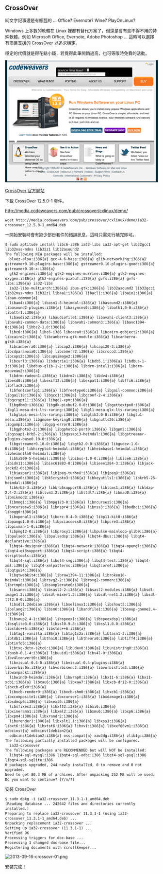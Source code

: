 
## CrossOver

純文字記事還是有瓶脛的 …  Office? Evernote? Wine? PlayOnLinux?

Windows 上多數的軟體在 Linux 裡都有替代方案了，但還是會有些不得不用的特殊軟體，例如 Microsoft Office, Evernote, Adobe Photoshop ... 這時可以選擇有商業支援的 CrossOver 以追求穩定。

穩定的代價就是得花點小錢，若覺得此筆開銷過高，也可等限時免費的活動。

![2013-09-16-crossovr-00.png](imgs/2013-09-16-crossover-00.png "2013-09-16-crossover-00.png")

[CrossOver 官方網站](http://www.codeweavers.com/)

下載 CrossOver 12.5.0-1 套件。

http://media.codeweavers.com/pub/crossover/cxlinux/demo/

	wget http://media.codeweavers.com/pub/crossover/cxlinux/demo/ia32-crossover_12.5.0-1_amd64.deb
 
一開始安裝時會有缺少部份套件的錯誤訊息，這時只需先行補完即可。

	$ sudo aptitude install libc6-i386 ia32-libs ia32-apt-get lib32gcc1 lib32nss-mdns lib32z1 lib32asound2 
	The following NEW packages will be installed:
	  bluez-alsa:i386{a} gcc-4.6-base:i386{a} glib-networking:i386{a} gstreamer0.10-plugins-base:i386{a} gstreamer0.10-plugins-good:i386{a} gstreamer0.10-x:i386{a} 
	  gtk2-engines:i386{a} gtk2-engines-murrine:i386{a} gtk2-engines-oxygen:i386{a} gtk2-engines-pixbuf:i386{a} gvfs:i386{a} gvfs-libs:i386{a} ia32-libs 
	  ia32-libs-multiarch:i386{a} ibus-gtk:i386{a} lib32asound2 lib32gcc1 lib32nss-mdns lib32z1 libaa1:i386{a} libacl1:i386{a} libaio1:i386{a} libao-common{a} 
	  libao4:i386{a} libasn1-8-heimdal:i386{a} libasound2:i386{a} libasound2-plugins:i386{a} libasyncns0:i386{a} libatk1.0-0:i386{a} libattr1:i386{a} 
	  libaudio2:i386{a} libaudiofile1:i386{a} libavahi-client3:i386{a} libavahi-common-data:i386{a} libavahi-common3:i386{a} libavc1394-0:i386{a} libbz2-1.0:i386{a} 
	  libc6:i386{a} libc6-i386 libcaca0:i386{a} libcairo-gobject2:i386{a} libcairo2:i386{a} libcanberra-gtk-module:i386{a} libcanberra-gtk0:i386{a} 
	  libcanberra0:i386{a} libcap2:i386{a} libcapi20-3:i386{a} libcdparanoia0:i386{a} libcomerr2:i386{a} libcroco3:i386{a} libcups2:i386{a} libcupsimage2:i386{a} 
	  libcurl3:i386{a} libdatrie1:i386{a} libdb5.1:i386{a} libdbus-1-3:i386{a} libdbus-glib-1-2:i386{a} libdrm-intel1:i386{a} libdrm-nouveau2:i386{a} 
	  libdrm-radeon1:i386{a} libdrm2:i386{a} libdv4:i386{a} libesd0:i386{a} libexif12:i386{a} libexpat1:i386{a} libffi6:i386{a} libflac8:i386{a} 
	  libfontconfig1:i386{a} libfreetype6:i386{a} libgail-common:i386{a} libgail18:i386{a} libgcc1:i386{a} libgconf-2-4:i386{a} libgcrypt11:i386{a} libgd2-xpm:i386{a} 
	  libgdbm3:i386{a} libgdk-pixbuf2.0-0:i386{a} libgettextpo0:i386{a} libgl1-mesa-dri-lts-raring:i386{a} libgl1-mesa-glx-lts-raring:i386{a} 
	  libglapi-mesa-lts-raring:i386{a} libglib2.0-0:i386{a} libglu1-mesa:i386{a} libgnome-keyring0:i386{a} libgnutls26:i386{a} libgomp1:i386{a} libgpg-error0:i386{a} 
	  libgphoto2-2:i386{a} libgphoto2-port0:i386{a} libgpm2:i386{a} libgssapi-krb5-2:i386{a} libgssapi3-heimdal:i386{a} libgstreamer-plugins-base0.10-0:i386{a} 
	  libgstreamer0.10-0:i386{a} libgtk2.0-0:i386{a} libgudev-1.0-0:i386{a} libhcrypto4-heimdal:i386{a} libheimbase1-heimdal:i386{a} libheimntlm0-heimdal:i386{a} 
	  libhx509-5-heimdal:i386{a} libibus-1.0-0:i386{a} libice6:i386{a} libidn11:i386{a} libiec61883-0:i386{a} libieee1284-3:i386{a} libjack-jackd2-0:i386{a} 
	  libjasper1:i386{a} libjpeg-turbo8:i386{a} libjpeg8:i386{a} libjson0:i386{a} libk5crypto3:i386{a} libkeyutils1:i386{a} libkrb5-26-heimdal:i386{a} 
	  libkrb5-3:i386{a} libkrb5support0:i386{a} liblcms1:i386{a} libldap-2.4-2:i386{a} libllvm3.2:i386{a} libltdl7:i386{a} libmad0:i386{a} libmikmod2:i386{a} 
	  libmng1:i386{a} libmpg123-0:i386{a} libncurses5:i386{a} libncursesw5:i386{a} libnspr4:i386{a} libnss3:i386{a} libodbc1:i386{a} libogg0:i386{a} 
	  libopenal1:i386{a} liborc-0.4-0:i386{a} libp11-kit0:i386{a} libpango1.0-0:i386{a} libpciaccess0:i386{a} libpcre3:i386{a} libpixman-1-0:i386{a} 
	  libpng12-0:i386{a} libproxy1:i386{a} libpulse-mainloop-glib0:i386{a} libpulse0:i386{a} libpulsedsp:i386{a} libqt4-dbus:i386{a} libqt4-declarative:i386{a} 
	  libqt4-designer:i386{a} libqt4-network:i386{a} libqt4-opengl:i386{a} libqt4-qt3support:i386{a} libqt4-script:i386{a} libqt4-scripttools:i386{a} 
	  libqt4-sql:i386{a} libqt4-svg:i386{a} libqt4-test:i386{a} libqt4-xml:i386{a} libqt4-xmlpatterns:i386{a} libqtcore4:i386{a} libqtgui4:i386{a} 
	  libqtwebkit4:i386{a} libraw1394-11:i386{a} libroken18-heimdal:i386{a} librsvg2-2:i386{a} librsvg2-common:i386{a} librtmp0:i386{a} libsamplerate0:i386{a} 
	  libsane:i386{a} libsasl2-2:i386{a} libsasl2-modules:i386{a} libsdl-image1.2:i386{a} libsdl-mixer1.2:i386{a} libsdl-net1.2:i386{a} libsdl-ttf2.0-0:i386{a} 
	  libsdl1.2debian:i386{a} libselinux1:i386{a} libshout3:i386{a} libslang2:i386{a} libsm6:i386{a} libsndfile1:i386{a} libsoup-gnome2.4-1:i386{a} 
	  libsoup2.4-1:i386{a} libspeex1:i386{a} libspeexdsp1:i386{a} libsqlite3-0:i386{a} libssl0.9.8:i386{a} libssl1.0.0:i386{a} libstdc++5:i386{a} libstdc++6:i386{a} 
	  libtag1-vanilla:i386{a} libtag1c2a:i386{a} libtasn1-3:i386{a} libtdb1:i386{a} libthai0:i386{a} libtheora0:i386{a} libtiff4:i386{a} libtinfo5:i386{a} 
	  libtxc-dxtn-s2tc0:i386{a} libudev0:i386{a} libunistring0:i386{a} libusb-0.1-4:i386{a} libuuid1:i386{a} libv4l-0:i386{a} libv4lconvert0:i386{a} 
	  libvisual-0.4-0:i386{a} libvisual-0.4-plugins:i386{a} libvorbis0a:i386{a} libvorbisenc2:i386{a} libvorbisfile3:i386{a} libwavpack1:i386{a} 
	  libwind0-heimdal:i386{a} libwrap0:i386{a} libx11-6:i386{a} libx11-xcb1:i386{a} libxau6:i386{a} libxaw7:i386{a} libxcb-dri2-0:i386{a} libxcb-glx0:i386{a} 
	  libxcb-render0:i386{a} libxcb-shm0:i386{a} libxcb1:i386{a} libxcomposite1:i386{a} libxcursor1:i386{a} libxdamage1:i386{a} libxdmcp6:i386{a} libxext6:i386{a} 
	  libxfixes3:i386{a} libxft2:i386{a} libxi6:i386{a} libxinerama1:i386{a} libxml2:i386{a} libxmu6:i386{a} libxp6:i386{a} libxpm4:i386{a} libxrandr2:i386{a} 
	  libxrender1:i386{a} libxslt1.1:i386{a} libxss1:i386{a} libxt6:i386{a} libxtst6:i386{a} libxv1:i386{a} libxxf86vm1:i386{a} odbcinst{a} odbcinst1debian2{a} 
	  odbcinst1debian2:i386{a} oss-compat{a} xaw3dg:i386{a} zlib1g:i386{a} 
	The following partially installed packages will be configured:
	  ia32-crossover 
	The following packages are RECOMMENDED but will NOT be installed:
	  libqt4-sql-mysql:i386 libqt4-sql-odbc:i386 libqt4-sql-psql:i386 libqt4-sql-sqlite:i386 
	0 packages upgraded, 244 newly installed, 0 to remove and 0 not upgraded.
	Need to get 80.3 MB of archives. After unpacking 252 MB will be used.
	Do you want to continue? [Y/n/?]

安裝 CrossOver

	$ sudo dpkg -i ia32-crossover_11.3.1-1_amd64.deb 
	(Reading database ... 242642 files and directories currently installed.)
	Preparing to replace ia32-crossover 11.3.1-1 (using ia32-crossover_11.3.1-1_amd64.deb) ...
	Unpacking replacement ia32-crossover ...
	Setting up ia32-crossover (11.3.1-1) ...
	Verified OK
	Processing triggers for doc-base ...
	Processing 1 changed doc-base file...
	Registering documents with scrollkeeper...

![2013-09-16-crossovr-01.png](imgs/2013-09-16-crossovr-01.png "2013-09-16-crossovr-01.png")

安裝完成！

